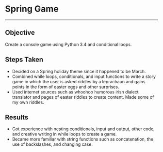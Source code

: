 # Spring Game

___
## Objective
Create a console game using Python 3.4 and conditional loops.

## Steps Taken
* Decided on a Spring holiday theme since it happened to be March.
* Combined while loops, conditionals, and input functions to write a story game in which the user is asked riddles by a leprachaun and gains points in the form of easter eggs and other surprises.
* Used internet sources such as whoohoo humorous irish dialect translator and pages of easter riddles to create content. Made some of my own riddles.

## Results
* Got experience with nesting conditionals, input and output, other code, and creative writing in while loops to create a game.
* Became more familiar with string functions such as concatenation, the use of backslashes, and changing case.
